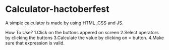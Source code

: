 # Calculator-hactoberfest
A simple calculator is made by using HTML ,CSS and JS.

How To Use?
1.Click on the buttons appered on screen
2.Select operators by clicking the buttons
3.Calculate the value by clicking on = button.
4.Make sure that expression is valid.
